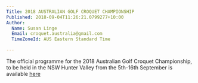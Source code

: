 ```yaml
---
Title: 2018 AUSTRALIAN GOLF CROQUET CHAMPIONSHIP
Published: 2018-09-04T11:26:21.0799277+10:00
Author:
  Name: Susan Linge
  Email: croquet.australia@gmail.com
  TimeZoneId: AUS Eastern Standard Time

---
```

The official programme for the 2018 Australian Golf Croquet Championship, to be held in the NSW Hunter Valley from the 5th-16th September is available [here](https://croquet-nsw.org/news.html)